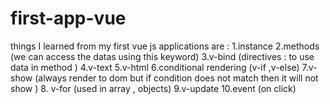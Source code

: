# first-app-vue
things I learned from my first vue js applications are : 
    1.instance 
    2.methods (we can access the datas using this keyword)
    3.v-bind (directives : to use data in method )
    4.v-text
    5.v-html
    6.conditional rendering (v-if ,v-else)
    7.v-show (always render to dom but if condition does not match then it will not show )
    8. v-for (used in array , objects)
    9.v-update
    10.event (on click)